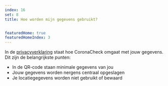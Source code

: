 ```yaml
---
index: 16
set: 8
title: Hoe worden mijn gegevens gebruikt?


featuredHome: true
featuredHomeIndex: 3
---
```

In de [privacyverklaring](/nl/privacy) staat hoe CoronaCheck omgaat met jouw gegevens. Dit zijn de belangrijkste punten:

- In de QR-code staan minimale gegevens van jou
- Jouw gegevens worden nergens centraal opgeslagen
- Je locatiegegevens worden niet gebruikt of bewaard
